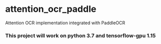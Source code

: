 # attention_ocr_paddle
Attention OCR implementation integrated with PaddleOCR


### This project will work on python 3.7 and tensorflow-gpu 1.15
